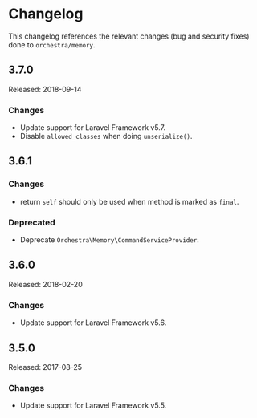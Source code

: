 # Changelog

This changelog references the relevant changes (bug and security fixes) done to `orchestra/memory`.

## 3.7.0

Released: 2018-09-14

### Changes

* Update support for Laravel Framework v5.7.
* Disable `allowed_classes` when doing `unserialize()`. 

## 3.6.1

### Changes

* return `self` should only be used when method is marked as `final`.

### Deprecated

* Deprecate `Orchestra\Memory\CommandServiceProvider`.

## 3.6.0

Released: 2018-02-20

### Changes

* Update support for Laravel Framework v5.6.

## 3.5.0

Released: 2017-08-25

### Changes

* Update support for Laravel Framework v5.5.
